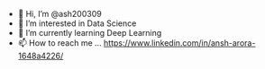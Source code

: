 - 👋 Hi, I’m @ash200309
- 👀 I’m interested in Data Science
- 🌱 I’m currently learning Deep Learning
- 📫 How to reach me ... https://www.linkedin.com/in/ansh-arora-1648a4226/

<!---
ash200309/ash200309 is a ✨ special ✨ repository because its `README.md` (this file) appears on your GitHub profile.
You can click the Preview link to take a look at your changes.
--->
